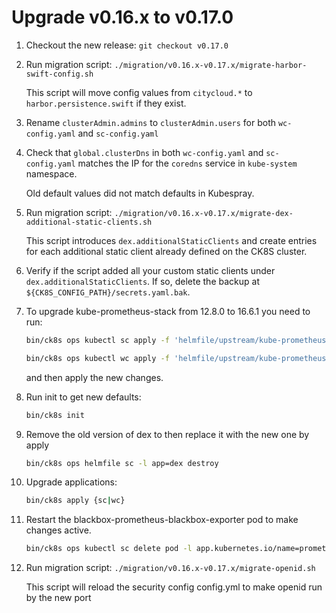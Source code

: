 # Upgrade v0.16.x to v0.17.0

1. Checkout the new release: `git checkout v0.17.0`

1. Run migration script: `./migration/v0.16.x-v0.17.x/migrate-harbor-swift-config.sh`

    This script will move config values from `citycloud.*` to `harbor.persistence.swift` if they exist.

1. Rename `clusterAdmin.admins` to `clusterAdmin.users` for both `wc-config.yaml` and `sc-config.yaml`

1. Check that `global.clusterDns` in both `wc-config.yaml` and `sc-config.yaml` matches the IP for the `coredns` service in `kube-system` namespace.

    Old default values did not match defaults in Kubespray.

1. Run migration script: `./migration/v0.16.x-v0.17.x/migrate-dex-additional-static-clients.sh`

    This script introduces `dex.additionalStaticClients` and create entries for each additional static client already defined on the CK8S cluster.

1. Verify if the script added all your custom static clients under `dex.additionalStaticClients`. If so, delete the backup at `${CK8S_CONFIG_PATH}/secrets.yaml.bak`.

1. To upgrade kube-prometheus-stack from 12.8.0 to 16.6.1 you need to run:

    ```bash
    bin/ck8s ops kubectl sc apply -f 'helmfile/upstream/kube-prometheus-stack/crds'
    ```

    ```bash
    bin/ck8s ops kubectl wc apply -f 'helmfile/upstream/kube-prometheus-stack/crds'
    ```

    and then apply the new changes.

1. Run init to get new defaults:

    ```bash
    bin/ck8s init
    ```

1. Remove the old version of dex to then replace it with the new one by apply

    ```bash
    bin/ck8s ops helmfile sc -l app=dex destroy
    ```

1. Upgrade applications:

    ```bash
    bin/ck8s apply {sc|wc}
    ```

1. Restart the blackbox-prometheus-blackbox-exporter pod to make changes active.

    ```bash
    bin/ck8s ops kubectl sc delete pod -l app.kubernetes.io/name=prometheus-blackbox-exporter -n monitoring
    ```

1. Run migration script: `./migration/v0.16.x-v0.17.x/migrate-openid.sh`

    This script will reload the security config config.yml to make openid run by the new port

